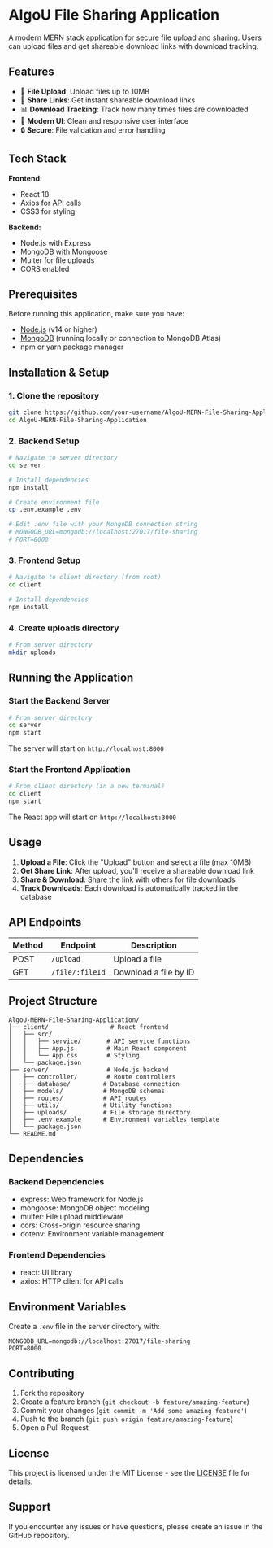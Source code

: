 # AlgoU File Sharing Application

A modern MERN stack application for secure file upload and sharing. Users can upload files and get shareable download links with download tracking.

## Features

- 📁 **File Upload**: Upload files up to 10MB
- 🔗 **Share Links**: Get instant shareable download links
- 📊 **Download Tracking**: Track how many times files are downloaded
- 🎨 **Modern UI**: Clean and responsive user interface
- 🔒 **Secure**: File validation and error handling

## Tech Stack

**Frontend:**
- React 18
- Axios for API calls
- CSS3 for styling

**Backend:**
- Node.js with Express
- MongoDB with Mongoose
- Multer for file uploads
- CORS enabled

## Prerequisites

Before running this application, make sure you have:

- [Node.js](https://nodejs.org/) (v14 or higher)
- [MongoDB](https://www.mongodb.com/) (running locally or connection to MongoDB Atlas)
- npm or yarn package manager

## Installation & Setup

### 1. Clone the repository
```bash
git clone https://github.com/your-username/AlgoU-MERN-File-Sharing-Application.git
cd AlgoU-MERN-File-Sharing-Application
```

### 2. Backend Setup
```bash
# Navigate to server directory
cd server

# Install dependencies
npm install

# Create environment file
cp .env.example .env

# Edit .env file with your MongoDB connection string
# MONGODB_URL=mongodb://localhost:27017/file-sharing
# PORT=8000
```

### 3. Frontend Setup
```bash
# Navigate to client directory (from root)
cd client

# Install dependencies
npm install
```

### 4. Create uploads directory
```bash
# From server directory
mkdir uploads
```

## Running the Application

### Start the Backend Server
```bash
# From server directory
cd server
npm start
```
The server will start on `http://localhost:8000`

### Start the Frontend Application
```bash
# From client directory (in a new terminal)
cd client
npm start
```
The React app will start on `http://localhost:3000`

## Usage

1. **Upload a File**: Click the "Upload" button and select a file (max 10MB)
2. **Get Share Link**: After upload, you'll receive a shareable download link
3. **Share & Download**: Share the link with others for file downloads
4. **Track Downloads**: Each download is automatically tracked in the database

## API Endpoints

| Method | Endpoint | Description |
|--------|----------|-------------|
| POST | `/upload` | Upload a file |
| GET | `/file/:fileId` | Download a file by ID |

## Project Structure

```
AlgoU-MERN-File-Sharing-Application/
├── client/                 # React frontend
│   ├── src/
│   │   ├── service/       # API service functions
│   │   ├── App.js         # Main React component
│   │   └── App.css        # Styling
│   └── package.json
├── server/                # Node.js backend
│   ├── controller/        # Route controllers
│   ├── database/         # Database connection
│   ├── models/           # MongoDB schemas
│   ├── routes/           # API routes
│   ├── utils/            # Utility functions
│   ├── uploads/          # File storage directory
│   ├── .env.example      # Environment variables template
│   └── package.json
└── README.md
```

## Dependencies

### Backend Dependencies
- express: Web framework for Node.js
- mongoose: MongoDB object modeling
- multer: File upload middleware
- cors: Cross-origin resource sharing
- dotenv: Environment variable management

### Frontend Dependencies
- react: UI library
- axios: HTTP client for API calls

## Environment Variables

Create a `.env` file in the server directory with:

```env
MONGODB_URL=mongodb://localhost:27017/file-sharing
PORT=8000
```

## Contributing

1. Fork the repository
2. Create a feature branch (`git checkout -b feature/amazing-feature`)
3. Commit your changes (`git commit -m 'Add some amazing feature'`)
4. Push to the branch (`git push origin feature/amazing-feature`)
5. Open a Pull Request

## License

This project is licensed under the MIT License - see the [LICENSE](LICENSE) file for details.

## Support

If you encounter any issues or have questions, please create an issue in the GitHub repository.